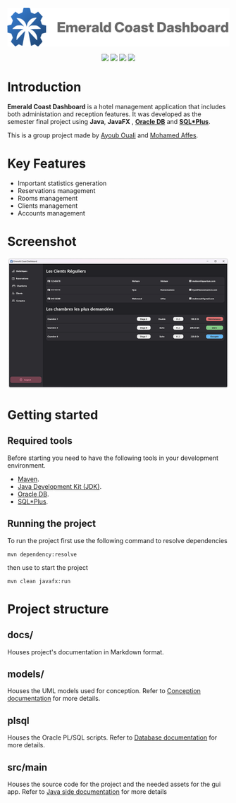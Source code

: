 <p align="center">
    <picture>
            <source media="(prefers-color-scheme: dark)" srcset="https://github.com/MohamedAffes0/HotelManagementSystem/blob/Mohamed/docs/images/logo-with-text-dark-mode.png">
            <source media="(prefers-color-scheme: light)" srcset="https://github.com/MohamedAffes0/HotelManagementSystem/blob/Mohamed/docs/images/logo-with-text-light-mode.png">
            <img src="https://github.com/MohamedAffes0/HotelManagementSystem/blob/Mohamed/docs/images/logo-with-text-light-mode.png">
    </picture>
</p>

<p align="center">
    <img src="https://img.shields.io/badge/Made%20with-Java-red.svg">
    <img src="https://img.shields.io/badge/Using-OracleDB-red.svg">
    <img src="https://img.shields.io/badge/License-MIT-green.svg">
    <img src="https://img.shields.io/badge/Groupe-MI2A-blue.svg">
</p>

# Introduction
**Emerald Coast Dashboard** is a hotel management application that includes both administation and reception features. It was developed as the semester final project using **Java**, **JavaFX** , **[Oracle DB](https://www.oracle.com/database/)** and **[SQL*Plus](https://www.oracle.com/database/technologies/sqlplus-cloud.html)**.

This is a group project made by [Ayoub Ouali](https://github.com/the-viceroy) and [Mohamed Affes](https://github.com/MohamedAffes0).

# Key Features
* Important statistics generation
* Reservations management
* Rooms management
* Clients management
* Accounts management

# Screenshot
<p>
    <img src="https://github.com/MohamedAffes0/HotelManagementSystem/blob/Mohamed/docs/images/screenshot.png">
</p>

# Getting started
## Required tools
Before starting you need to have the following tools in your development environment.
* [Maven](https://maven.apache.org/).
* [Java Development Kit (JDK)](https://www.oracle.com/java/technologies/downloads/).
* [Oracle DB](https://www.oracle.com/database/).
* [SQL*Plus](https://www.oracle.com/database/technologies/sqlplus-cloud.html).

## Running the project
To run the project first use the following command to resolve dependencies
```
mvn dependency:resolve
```
then use to start the project
```
mvn clean javafx:run
```

# Project structure
## docs/
Houses project's documentation in Markdown format.
## models/
Houses the UML models used for conception. Refer to [Conception documentation](/docs/conception.md) for more details.
## plsql
Houses the Oracle PL/SQL scripts. Refer to [Database documentation](/docs/analyse_plsql.md) for more details.
## src/main
Houses the source code for the project and the needed assets for the gui app. Refer to [Java side documentation](/docs/analyse_java.md) for more details
